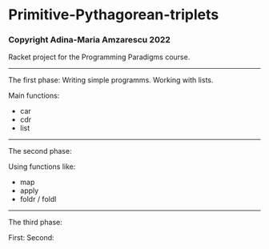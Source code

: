 # Primitive-Pythagorean-triplets
### Copyright Adina-Maria Amzarescu 2022

Racket project for the Programming Paradigms course. 

___________________________________________________________
The first phase:
   Writing simple programms. Working with lists.
   
   Main functions:
   * car
   * cdr
   * list
___________________________________________________________
The second phase:

   Using functions like:
   * map
   * apply
   * foldr / foldl
___________________________________________________________
The third phase:

First:
Second:

